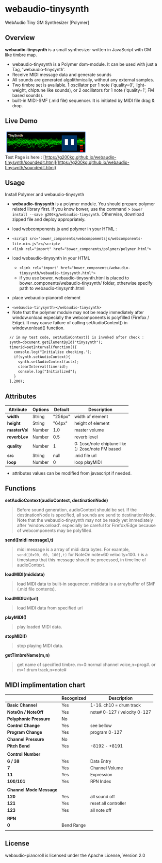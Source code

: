 # webaudio-tinysynth
WebAudio Tiny GM Synthesizer [Polymer]

## Overview

**webaudio-tinysynth** is a small synthesizer written in JavaScript with GM like timbre map.

- webaudio-tinysynth is a Polymer dom-module. It can be used with just a Tag, 'webaudio-tinysynth'.
- Receive MIDI message data and generate sounds
- All sounds are generated algolithmically, without any external samples.
- Two timbre set is available. 1 oscillator per 1 note ('quality=0', light-weight, chiptune like sounds), or 2 oscillators for 1 note ('quality=1', FM based sounds).
- built-in MIDI-SMF (.mid file) sequencer. It is initiated by MIDI file drag & drop.

## Live Demo
![./tinysynth.png](./tinysynth.png)  
Test Page is here : [https://g200kg.github.io/webaudio-tinysynth/soundedit.html](https://g200kg.github.io/webaudio-tinysynth/soundedit.html)

## Usage

Install Polymer and webaudio-tinysynth

*  **webaudio-tinysynth** is a polymer module. You should prepare polymer related library first. If you know bower, use the command > `bower install --save g200kg/webaudio-tinysynth`. Otherwise, download zipped file and deploy appropriately.


*  load webcomponents.js and polymer in your HTML :
  - `<script src="bower_components/webcomponentsjs/webcomponents-lite.min.js"></script>`
  - `<link rel="import" href="bower_components/polymer/polymer.html">`  


* load webaudio-tinysynth in your HTML
  - `<link rel="import" href="bower_components/webaudio-tinysynth/webaudio-tinysynth.html">`
  - if you use bower, webaudio-tinysynth.html is placed to bower_components/webaudio-tinysynth/ folder, otherwise specify path to webaudio-tinysynth.html  


*  place webaudio-pianoroll element
  - `<webaudio-tinysynth></webaudio-tinysynth>`
  - Note that the polymer module may not be ready immediately after window.onload especially the webcomponents is polyfilled (Firefox / Edge).
  It may cause failure of calling setAudioContext() in window.onload() function.

```
  // in my test code, setAudioContext() is invoked after check :
  synth=document.getElementById("tinysynth");
  timerid=setInterval(function(){
    console.log("Initialize checking.");
    if(synth.setAudioContext){
      synth.setAudioContext(actx);
      clearInterval(timerid);
      console.log("Initialized");
    }
  },200);
```



## Attributes

|Attribute    |Options|Default   |Description         |
|-------------|-------|----------|--------------------|
|**width**    |String |"256px"   | width of element   |
|**height**   |String |"64px"    | height of element  |
|**masterVol**|Number | 1.0      | master volume      |
|**reverbLev**|Number | 0.5      | reverb level       |
|**quality**  |Number | 1        | 0: 1osc/note chiptune like<br/> 1: 2osc/note FM based|
|**src**      |String |null      | .mid file url      |
|**loop**     |Number | 0        | loop playMIDI      |

* attributes values can be modified from javascript if needed.

## Functions
**setAudioContext(audioContext, destinationNode)**  
> Before sound generation, audioContext should be set.
If the destinationNode is specified, all sounds are send to destinationNode. Note that the webaudio-tinysynth may not be ready yet immediately after 'window.onload'. especially be careful for Firefox/Edge because of webcomponents may be polyfilled.

**send([midi message],t)**
> midi message is a array of midi data bytes. For example,  
> `send([0x90, 60, 100],t)` for NoteOn note=60 velocity=100.
> `t` is a timestamp that this message should be processed, in timeline of audioContext.

**loadMIDI(mididata)**
> load MIDI data to built-in sequencer. mididata is a arraybuffer of SMF (.mid file contents).

**loadMIDIUrl(url)**
> load MIDI data from specified url

**playMIDI()**
> play loaded MIDI data.

**stopMIDI()**
> stop playing MIDI data.

**getTimbreName(m,n)**
> get name of specified timbre. m=0:normal channel voice,n=prog#. or m=1:drum track,n=note#

## MIDI implimentation chart

|                       |Recognized|Description                     |
|-----------------------|----------|--------------------------------|
|**Basic Channel**      | Yes      | 1-16. ch10 = drum track        |
|**NoteOn / NoteOff**   | Yes      | note# 0-127 / velocity 0-127   |
|**Polyphonic Pressure**| No       |                                |
|**Control Change**     | Yes      | see bellow                     |
|**Program Change**     | Yes      | program 0-127                  |
|**Channel Pressure**   | No       |                                |
|**Pitch Bend**         | Yes      | -8192 - +8191                               |
||||
|**Control Number**|||
|**6 / 38**|Yes|Data Entry|
|**7**|Yes|Channel Volume|
|**11**|Yes|Expression|
|**100/101**|Yes|RPN Index|
||||
|**Channel Mode Message**|||
|**120**| Yes | all sound off|
|**121**| Yes | reset all controller|
|**123**| Yes | all note off|
||||
|**RPN**|||
|**0**|Bend Range||
|||||

## License

webaudio-pianoroll is licensed under the Apache License, Version 2.0

